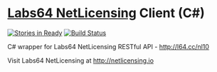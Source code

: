 # [Labs64 NetLicensing](http://netlicensing.io) Client (C#)

[![Stories in Ready](https://badge.waffle.io/labs64/netlicensingclient-csharp.svg?label=ready&title=Ready)](http://waffle.io/labs64/netlicensingclient-csharp)
[![Build Status](https://travis-ci.org/Labs64/NetLicensingClient-csharp.svg?branch=master)](https://travis-ci.org/Labs64/NetLicensingClient-csharp)

C# wrapper for Labs64 NetLicensing RESTful API - http://l64.cc/nl10

Visit Labs64 NetLicensing at http://netlicensing.io
